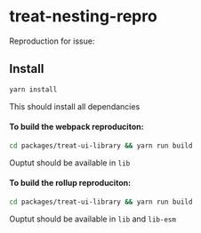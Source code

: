 # treat-nesting-repro

Reproduction for issue:

## Install

```bash
yarn install
```

This should install all dependancies

#### To build the webpack reproduciton:

```bash
cd packages/treat-ui-library && yarn run build
```

Ouptut should be available in `lib`

#### To build the rollup reproduciton:

```bash
cd packages/treat-ui-library && yarn run build
```

Ouptut should be available in `lib` and `lib-esm`
